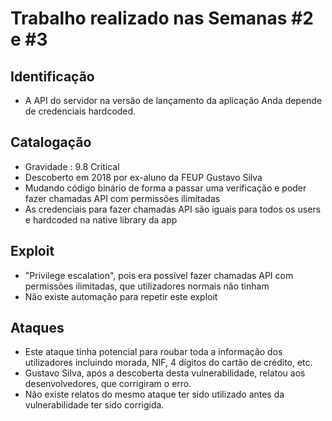# Trabalho realizado nas Semanas #2 e #3

## Identificação

- A API do servidor na versão de lançamento da aplicação Anda depende de credenciais hardcoded.

## Catalogação

- Gravidade : 9.8  Critical
- Descoberto em 2018 por ex-aluno da FEUP Gustavo Silva
- Mudando código binário de forma a passar uma verificação e poder fazer chamadas API com permissões ilimitadas
- As credenciais para fazer chamadas API são iguais para todos os users e hardcoded na native library da app

## Exploit

- "Privilege escalation", pois era possível fazer chamadas API com permissões ilimitadas, que utilizadores normais não tinham
- Não existe automação para repetir este exploit


## Ataques

- Este ataque tinha potencial para roubar toda a informação dos utilizadores incluindo morada, NIF, 4 dígitos do cartão de crédito, etc.
- Gustavo Silva, após a descoberta desta vulnerabilidade, relatou aos desenvolvedores, que corrigiram o erro.
- Não existe relatos do mesmo ataque ter sido utilizado antes da vulnerabilidade ter sido corrigida.
